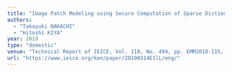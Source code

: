 ```yaml
---
title: "Image Patch Modeling using Secure Computation of Sparse Dictionary Learning "
authors:
  - "Takayuki NAKACHI"
  - "Hitoshi KIYA"
year: 2019
type: "domestic"
venue: "Technical Report of IEICE, Vol. 118, No. 494, pp. EMM2018-115, 沖縄県青年会館, 2019-03-14."
url: "https://www.ieice.org/ken/paper/20190314E1lL/eng/"
---
```

